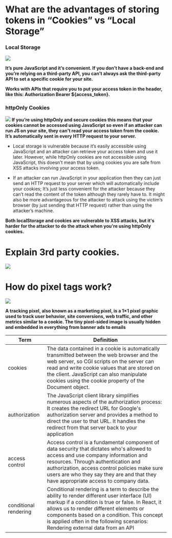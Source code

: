 #  What are the advantages of storing tokens in “Cookies” vs “Local Storage”

### Local Storage

![](https://images.indepth.dev/images/2020/10/LocalStorage--1--1.png)

**It’s pure JavaScript and it’s convenient. If you don’t have a back-end and you’re relying on a third-party API, you can’t always ask the third-party API to set a specific cookie for your site.**

**Works with APIs that require you to put your access token in the header, like this: Authorization Bearer ${access_token}.**

### httpOnly Cookies

![](https://images.indepth.dev/images/2020/10/Cookie.png)
**If you’re using httpOnly and secure cookies this means that your cookies cannot be accessed using JavaScript so even if an attacker can run JS on your site, they can't read your access token from the cookie.**
**It’s automatically sent in every HTTP request to your server.**

- Local storage is vulnerable because it’s easily accessible using JavaScript and an attacker can retrieve your access token and use it later. However, while httpOnly cookies are not accessible using JavaScript, this doesn't mean that by using cookies you are safe from XSS attacks involving your access token.

- If an attacker can run JavaScript in your application then they can just send an HTTP request to your server which will automatically include your cookies; It’s just less convenient for the attacker because they can’t read the content of the token although they rarely have to. It might also be more advantageous for the attacker to attack using the victim’s browser (by just sending that HTTP request) rather than using the attacker’s machine.

**Both localStorage and cookies are vulnerable to XSS attacks, but it's harder for the attacker to do the attack when you're using httpOnly cookies.**

# Explain 3rd party cookies.

![](https://clearcode.cc/wp-content/uploads/2018/11/cookie-text.png?ver=1541148268)

# How do pixel tags work?
![](https://www.seobility.net/en/wiki/images/f/fc/Tracking-pixel.png)

**A tracking pixel, also known as a marketing pixel, is a 1×1 pixel graphic used to track user behavior, site conversions, web traffic, and other metrics similar to a cookie. The tiny pixel-sided image is usually hidden and embedded in everything from banner ads to emails**

| Term       |       Definition             |
| -----------|------------------------------|
|cookies|The data contained in a cookie is automatically transmitted between the web browser and the web server, so CGI scripts on the server can read and write cookie values that are stored on the client. JavaScript can also manipulate cookies using the cookie property of the Document object.|
|authorization|The JavaScript client library simplifies numerous aspects of the authorization process: It creates the redirect URL for Google's authorization server and provides a method to direct the user to that URL. It handles the redirect from that server back to your application|
|access control|Access control is a fundamental component of data security that dictates who's allowed to access and use company information and resources. Through authentication and authorization, access control policies make sure users are who they say they are and that they have appropriate access to company data.|
|conditional rendering|Conditional rendering is a term to describe the ability to render different user interface (UI) markup if a condition is true or false. In React, it allows us to render different elements or components based on a condition. This concept is applied often in the following scenarios: Rendering external data from an API|
